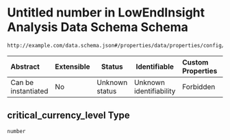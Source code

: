 # Untitled number in LowEndInsight Analysis Data Schema Schema

```txt
http://example.com/data.schema.json#/properties/data/properties/config/properties/critical_currency_level
```




| Abstract            | Extensible | Status         | Identifiable            | Custom Properties | Additional Properties | Access Restrictions | Defined In                                                                        |
| :------------------ | ---------- | -------------- | ----------------------- | :---------------- | --------------------- | ------------------- | --------------------------------------------------------------------------------- |
| Can be instantiated | No         | Unknown status | Unknown identifiability | Forbidden         | Allowed               | none                | [data.schema.json\*](../../out/schema/v1/data.schema.json "open original schema") |

## critical_currency_level Type

`number`
